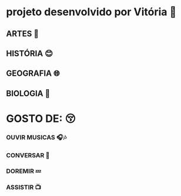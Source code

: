 # projeto desenvolvido por Vitória 👋
## ARTES  :art:
## HISTÓRIA  :blush:
## GEOGRAFIA  :globe_with_meridians:
## BIOLOGIA :microscope:
# GOSTO DE: :kissing_closed_eyes:
### OUVIR MUSICAS :headphones::notes:
### CONVERSAR :speech_balloon:
### DOREMIR :zzz:
### ASSISTIR  :tv:
